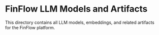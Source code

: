 # FinFlow LLM Models and Artifacts

This directory contains all LLM models, embeddings, and related artifacts for the FinFlow platform.
